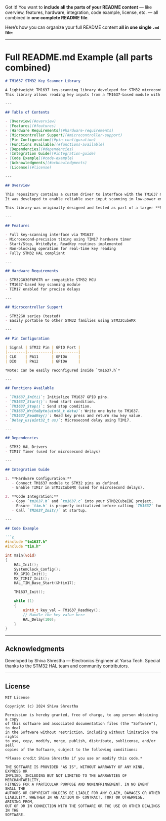 Got it! You want to **include all the parts of your README content** — like overview, features, hardware, integration, code example, license, etc. — all combined in **one complete README file**.

Here’s how you can organize your full README content **all in one single `.md` file**:

---

# Full README.md Example (all parts combined)

````markdown
# TM1637 STM32 Key Scanner Library

A lightweight TM1637 key-scanning library developed for STM32 microcontrollers using STM32 HAL drivers.  
This library allows reading key inputs from a TM1637-based module with precise microsecond timing using hardware timers.

---

## Table of Contents

- [Overview](#overview)
- [Features](#features)
- [Hardware Requirements](#hardware-requirements)
- [Microcontroller Support](#microcontroller-support)
- [Pin Configuration](#pin-configuration)
- [Functions Available](#functions-available)
- [Dependencies](#dependencies)
- [Integration Guide](#integration-guide)
- [Code Example](#code-example)
- [Acknowledgments](#acknowledgments)
- [License](#license)

---

## Overview

This repository contains a custom driver to interface with the TM1637 module for key scanning (not display control) on STM32 devices.  
It was developed to enable reliable user input scanning in low-power embedded projects without relying on ADC-based key scans.

This library was originally designed and tested as part of a larger **STM32-based toy audio playback device**.

---

## Features

- Full key-scanning interface via TM1637
- Microsecond-precision timing using TIM17 hardware timer
- Start/Stop, WriteByte, ReadKey routines implemented
- Non-blocking operation for real-time key reading
- Fully STM32 HAL compliant

---

## Hardware Requirements

- STM32G030F6P6TR or compatible STM32 MCU
- TM1637-based key scanning module
- TIM17 enabled for precise delays

---

## Microcontroller Support

- STM32G0 series (tested)
- Easily portable to other STM32 families using STM32CubeMX

---

## Pin Configuration

| Signal | STM32 Pin | GPIO Port |
|--------|-----------|-----------|
| CLK    | PA11      | GPIOA     |
| DIO    | PA12      | GPIOA     |

*Note: Can be easily reconfigured inside `tm1637.h`*

---

## Functions Available

- `TM1637_Init()`: Initialize TM1637 GPIO pins.
- `TM1637_Start()`: Send start condition.
- `TM1637_Stop()`: Send stop condition.
- `TM1637_WriteByte(uint8_t data)`: Write one byte to TM1637.
- `TM1637_ReadKey()`: Read key press and return raw key value.
- `Delay_us(uint32_t us)`: Microsecond delay using TIM17.

---

## Dependencies

- STM32 HAL Drivers
- TIM17 Timer (used for microsecond delays)

---

## Integration Guide

1. **Hardware Configuration:**
   - Connect TM1637 module to STM32 pins as defined.
   - Enable TIM17 in STM32CubeMX (used for microsecond delays).

2. **Code Integration:**
   - Copy `tm1637.h` and `tm1637.c` into your STM32CubeIDE project.
   - Ensure `tim.h` is properly initialized before calling `TM1637` functions.
   - Call `TM1637_Init()` at startup.

---

## Code Example

```c
#include "tm1637.h"
#include "tim.h"

int main(void)
{
    HAL_Init();
    SystemClock_Config();
    MX_GPIO_Init();
    MX_TIM17_Init();
    HAL_TIM_Base_Start(&htim17);

    TM1637_Init();

    while (1)
    {
        uint8_t key_val = TM1637_ReadKey();
        // Handle the key value here
        HAL_Delay(100);
    }
}
````

---

## Acknowledgments

Developed by Shiva Shrestha — Electronics Engineer at Yarsa Tech.
Special thanks to the STM32 HAL team and community contributors.

---

## License

```
MIT License

Copyright (c) 2024 Shiva Shrestha

Permission is hereby granted, free of charge, to any person obtaining a copy
of this software and associated documentation files (the "Software"), to deal
in the Software without restriction, including without limitation the rights
to use, copy, modify, merge, publish, distribute, sublicense, and/or sell
copies of the Software, subject to the following conditions:

*Please credit Shiva Shrestha if you use or modify this code.*

THE SOFTWARE IS PROVIDED "AS IS", WITHOUT WARRANTY OF ANY KIND, EXPRESS OR
IMPLIED, INCLUDING BUT NOT LIMITED TO THE WARRANTIES OF MERCHANTABILITY,
FITNESS FOR A PARTICULAR PURPOSE AND NONINFRINGEMENT. IN NO EVENT SHALL THE
AUTHORS OR COPYRIGHT HOLDERS BE LIABLE FOR ANY CLAIM, DAMAGES OR OTHER
LIABILITY, WHETHER IN AN ACTION OF CONTRACT, TORT OR OTHERWISE, ARISING FROM,
OUT OF OR IN CONNECTION WITH THE SOFTWARE OR THE USE OR OTHER DEALINGS IN THE
SOFTWARE.
```